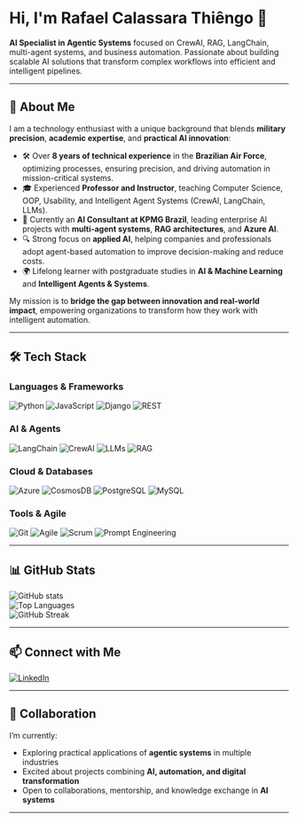 # Hi, I'm Rafael Calassara Thiêngo 👋

**AI Specialist in Agentic Systems** focused on CrewAI, RAG, LangChain, multi-agent systems, and business automation. Passionate about building scalable AI solutions that transform complex workflows into efficient and intelligent pipelines.  

---

## 🚀 About Me

I am a technology enthusiast with a unique background that blends **military precision**, **academic expertise**, and **practical AI innovation**:

- 🛠️ Over **8 years of technical experience** in the **Brazilian Air Force**, optimizing processes, ensuring precision, and driving automation in mission-critical systems.  
- 🎓 Experienced **Professor and Instructor**, teaching Computer Science, OOP, Usability, and Intelligent Agent Systems (CrewAI, LangChain, LLMs).  
- 💼 Currently an **AI Consultant at KPMG Brazil**, leading enterprise AI projects with **multi-agent systems**, **RAG architectures**, and **Azure AI**.  
- 🔍 Strong focus on **applied AI**, helping companies and professionals adopt agent-based automation to improve decision-making and reduce costs.  
- 🌍 Lifelong learner with postgraduate studies in **AI & Machine Learning** and **Intelligent Agents & Systems**.  

My mission is to **bridge the gap between innovation and real-world impact**, empowering organizations to transform how they work with intelligent automation.  


---

## 🛠️ Tech Stack

### Languages & Frameworks  
![Python](https://img.shields.io/badge/Python-3776AB?style=for-the-badge&logo=python&logoColor=white)  ![JavaScript](https://img.shields.io/badge/JavaScript-F7DF1E?style=for-the-badge&logo=javascript&logoColor=black)  ![Django](https://img.shields.io/badge/Django-092E20?style=for-the-badge&logo=django&logoColor=white)  ![REST](https://img.shields.io/badge/REST%20API-FF6C37?style=for-the-badge&logo=api&logoColor=white)  

### AI & Agents  
![LangChain](https://img.shields.io/badge/LangChain-0E76A8?style=for-the-badge&logo=chainlink&logoColor=white)  ![CrewAI](https://img.shields.io/badge/CrewAI-FF4500?style=for-the-badge&logo=airplayvideo&logoColor=white)  ![LLMs](https://img.shields.io/badge/LLMs-8A2BE2?style=for-the-badge&logo=openai&logoColor=white)  ![RAG](https://img.shields.io/badge/RAG-0066CC?style=for-the-badge&logo=microsoftazure&logoColor=white)  

### Cloud & Databases  
![Azure](https://img.shields.io/badge/Azure-0078D4?style=for-the-badge&logo=microsoftazure&logoColor=white)  ![CosmosDB](https://img.shields.io/badge/CosmosDB-3A9BDC?style=for-the-badge&logo=azurecosmosdb&logoColor=white)  ![PostgreSQL](https://img.shields.io/badge/PostgreSQL-336791?style=for-the-badge&logo=postgresql&logoColor=white)  ![MySQL](https://img.shields.io/badge/MySQL-4479A1?style=for-the-badge&logo=mysql&logoColor=white)  

### Tools & Agile  
![Git](https://img.shields.io/badge/Git-F05032?style=for-the-badge&logo=git&logoColor=white)  ![Agile](https://img.shields.io/badge/Agile-2496ED?style=for-the-badge&logo=scrumalliance&logoColor=white)  ![Scrum](https://img.shields.io/badge/Scrum-009FDA?style=for-the-badge&logo=scrumalliance&logoColor=white)  ![Prompt Engineering](https://img.shields.io/badge/Prompt%20Engineering-FF69B4?style=for-the-badge&logo=openai&logoColor=white)  

---

## 📊 GitHub Stats  

![GitHub stats](https://github-readme-stats.vercel.app/api?username=rafacalassara&show_icons=true&theme=tokyonight)  
![Top Languages](https://github-readme-stats.vercel.app/api/top-langs/?username=rafacalassara&layout=compact&theme=tokyonight)  
![GitHub Streak](https://streak-stats.demolab.com/?user=rafacalassara&theme=tokyonight)  

---

## 📫 Connect with Me  

[![LinkedIn](https://img.shields.io/badge/LinkedIn-0A66C2?style=for-the-badge&logo=linkedin&logoColor=white)](https://www.linkedin.com/in/rafael-calassara)

---

## 🤝 Collaboration

I’m currently:  
- Exploring practical applications of **agentic systems** in multiple industries  
- Excited about projects combining **AI, automation, and digital transformation**  
- Open to collaborations, mentorship, and knowledge exchange in **AI systems**  

---
